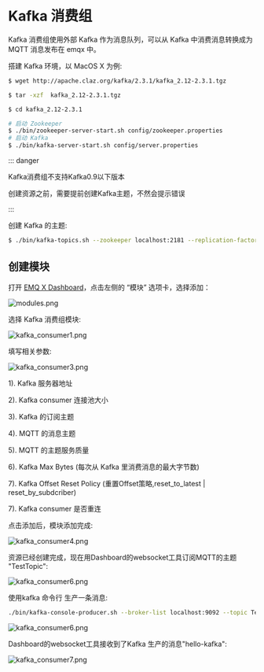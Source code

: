 # Kafka 消费组

Kafka 消费组使用外部 Kafka 作为消息队列，可以从 Kafka 中消费消息转换成为 MQTT 消息发布在 emqx 中。

搭建 Kafka 环境，以 MacOS X 为例:

```bash
$ wget http://apache.claz.org/kafka/2.3.1/kafka_2.12-2.3.1.tgz

$ tar -xzf  kafka_2.12-2.3.1.tgz

$ cd kafka_2.12-2.3.1

# 启动 Zookeeper
$ ./bin/zookeeper-server-start.sh config/zookeeper.properties
# 启动 Kafka
$ ./bin/kafka-server-start.sh config/server.properties
```

::: danger

Kafka消费组不支持Kafka0.9以下版本

创建资源之前，需要提前创建Kafka主题，不然会提示错误

:::

创建 Kafka 的主题:

```bash
$ ./bin/kafka-topics.sh --zookeeper localhost:2181 --replication-factor 1 --partitions 1 --topic testTopic --create
```

## 创建模块

打开 [EMQ X Dashboard](http://127.0.0.1:18083/#/modules)，点击左侧的 “模块” 选项卡，选择添加：

![modules.png](http://dgiot-1253666439.cos.ap-shanghai-fsi.myqcloud.com/develop_png/zh_CN/modules/assets/modules.png)

选择 Kafka 消费组模块:

![kafka_consumer1.png](http://dgiot-1253666439.cos.ap-shanghai-fsi.myqcloud.com/develop_png/zh_CN/modules/assets/kafka_consumer1.png)


填写相关参数:

![kafka_consumer3.png](http://dgiot-1253666439.cos.ap-shanghai-fsi.myqcloud.com/develop_png/zh_CN/modules/assets/kafka_consumer3.png)

1). Kafka 服务器地址

2). Kafka consumer 连接池大小

3). Kafka 的订阅主题

4). MQTT 的消息主题

5). MQTT 的主题服务质量

6). Kafka Max Bytes (每次从 Kafka 里消费消息的最大字节数)

7). Kafka Offset Reset Policy (重置Offset策略,reset_to_latest | reset_by_subdcriber)

7). Kafka consumer 是否重连

点击添加后，模块添加完成:

![kafka_consumer4.png](http://dgiot-1253666439.cos.ap-shanghai-fsi.myqcloud.com/develop_png/zh_CN/modules/assets/kafka_consumer4.png)

资源已经创建完成，现在用Dashboard的websocket工具订阅MQTT的主题 "TestTopic":

![kafka_consumer6.png](http://dgiot-1253666439.cos.ap-shanghai-fsi.myqcloud.com/develop_png/zh_CN/modules/assets/kafka_consumer6.png)

使用kafka 命令行 生产一条消息:

```bash
./bin/kafka-console-producer.sh --broker-list localhost:9092 --topic TestTopic
```

![kafka_consumer6.png](http://dgiot-1253666439.cos.ap-shanghai-fsi.myqcloud.com/develop_png/zh_CN/modules/assets/kafka_consumer6.png)

Dashboard的websocket工具接收到了Kafka 生产的消息"hello-kafka":

![kafka_consumer7.png](http://dgiot-1253666439.cos.ap-shanghai-fsi.myqcloud.com/develop_png/zh_CN/modules/assets/kafka_consumer7.png)